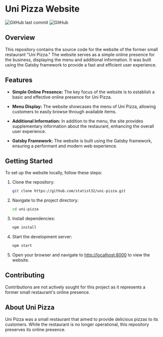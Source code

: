 # Uni Pizza Website

![GitHub last commit](https://img.shields.io/github/last-commit/statist32/uni-pizza)
![GitHub](https://img.shields.io/github/license/statist32/uni-pizza)

## Overview

This repository contains the source code for the website of the former small restaurant "Uni Pizza." The website serves as a simple online presence for the business, displaying the menu and additional information. It was built using the Gatsby framework to provide a fast and efficient user experience.

## Features

- **Simple Online Presence:** The key focus of the website is to establish a basic and effective online presence for Uni Pizza.

- **Menu Display:** The website showcases the menu of Uni Pizza, allowing customers to easily browse through available items.

- **Additional Information:** In addition to the menu, the site provides supplementary information about the restaurant, enhancing the overall user experience.

- **Gatsby Framework:** The website is built using the Gatsby framework, ensuring a performant and modern web experience.

## Getting Started

To set up the website locally, follow these steps:

1. Clone the repository:

    ```bash
    git clone https://github.com/statist32/uni-pizza.git
    ```

2. Navigate to the project directory:

    ```bash
    cd uni-pizza
    ```

3. Install dependencies:

    ```bash
    npm install
    ```

4. Start the development server:

    ```bash
    npm start
    ```

5. Open your browser and navigate to [http://localhost:8000](http://localhost:8000) to view the website.

## Contributing

Contributions are not actively sought for this project as it represents a former small restaurant's online presence. 

## About Uni Pizza

Uni Pizza was a small restaurant that aimed to provide delicious pizzas to its customers. While the restaurant is no longer operational, this repository preserves its online presence.
